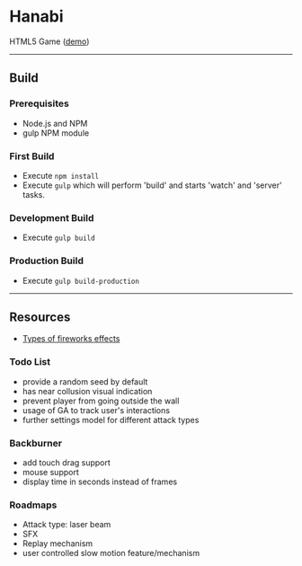 
# Hanabi
HTML5 Game ([demo](http://rockacola.github.io/hanabi))

---

## Build

### Prerequisites
* Node.js and NPM
* gulp NPM module

### First Build
* Execute `npm install`
* Execute `gulp` which will perform 'build' and starts 'watch' and 'server' tasks.

### Development Build
* Execute `gulp build`

### Production Build
* Execute `gulp build-production`

---

## Resources
* [Types of fireworks effects](http://www.fireworks.com/fireworks-university/fireworks-glossary/)

### Todo List
* provide a random seed by default
* has near collusion visual indication
* prevent player from going outside the wall
* usage of GA to track user's interactions
* further settings model for different attack types

### Backburner
* add touch drag support
* mouse support
* display time in seconds instead of frames


### Roadmaps
* Attack type: laser beam
* SFX
* Replay mechanism
* user controlled slow motion feature/mechanism